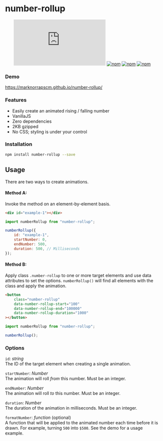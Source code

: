 # number-rollup

<div align="center" markdown="1">

[![gzip size](http://img.badgesize.io/https://unpkg.com/number-rollup/dist/index.js)](https://unpkg.com/number-rollup/dist/index.js)
[![npm](https://img.shields.io/npm/v/number-rollup)](https://www.npmjs.com/package/number-rollup)
[![npm](https://img.shields.io/npm/l/number-rollup)](https://www.npmjs.com/package/number-rollup)
[![npm](https://img.shields.io/npm/dw/number-rollup)](https://www.npmjs.com/package/number-rollup)

</div>

### Demo

https://marknorrapscm.github.io/number-rollup/

### Features

-   Easily create an animated rising / falling number
-   VanillaJS
-   Zero dependencies
-   2KB gzipped
-   No CSS; styling is under your control

### Installation

```sh
npm install number-rollup --save
```

## Usage

There are two ways to create animations.

#### Method A:

Invoke the method on an element-by-element basis.

```html
<div id="example-1"></div>
```

```js
import numberRollup from "number-rollup";

numberRollup({
	id: "example-1",
	startNumber: 0,
	endNumber: 500,
	duration: 500, // Milliseconds
});
```

#### Method B:

Apply class `.number-rollup` to one or more target elements and use data attributes to set the options. `numberRollup()` will find all elements with the class and apply the animation.

```html
<button
	class="number-rollup"
	data-number-rollup-start="100"
	data-number-rollup-end="100000"
	data-number-rollup-duration="1000"
></button>
```

```js
import numberRollup from "number-rollup";

numberRollup();
```

### Options

`id`: _string_ <br />
The ID of the target element when creating a single animation.

`startNumber`: _Number_ <br />
The animation will roll _from_ this number. Must be an integer.

`endNumber`: _Number_ <br />
The animation will roll _to_ this number. Must be an integer.

`duration`: _Number_ <br />
The duration of the animation in milliseconds. Must be an integer.

`formatNumber`: _function_ (optional)<br />
A function that will be applied to the animated number each time before it is drawn. For example, turning `500` into `$500`. See the demo for a usage example.
